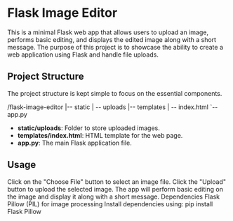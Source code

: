 # Flask Image Editor

This is a minimal Flask web app that allows users to upload an image, performs basic editing, and displays the edited image along with a short message. The purpose of this project is to showcase the ability to create a web application using Flask and handle file uploads.

## Project Structure

The project structure is kept simple to focus on the essential components.

/flask-image-editor
|-- static
| -- uploads |-- templates | -- index.html
`-- app.py

- **static/uploads**: Folder to store uploaded images.
- **templates/index.html**: HTML template for the web page.
- **app.py**: The main Flask application file.

## Usage
Click on the "Choose File" button to select an image file.
Click the "Upload" button to upload the selected image.
The app will perform basic editing on the image and display it along with a short message.
Dependencies
Flask
Pillow (PIL) for image processing
Install dependencies using:
pip install Flask Pillow

